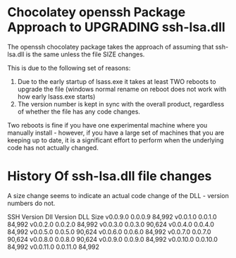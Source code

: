
# Chocolatey openssh Package Approach to **UPGRADING** ssh-lsa.dll

The openssh chocolatey package takes the approach of assuming that ssh-lsa.dll is the same unless the file SIZE changes.

This is due to the following set of reasons:
1. Due to the early startup of lsass.exe it takes at least TWO reboots to upgrade the file (windows normal rename on reboot does not work with how early lsass.exe starts)
2. The version number is kept in sync with the overall product, regardless of whether the file has any code changes.

Two reboots is fine if you have one experimental machine where you manually install - however, if you have a large set of machines that you are keeping up to date, it is a significant effort to perform when the underlying code has not actually changed.

# History Of ssh-lsa.dll file changes

A size change seems to indicate an actual code change of the DLL - version numbers do not.

   SSH Version     Dll Version     DLL Size
    v0.0.9.0        0.0.0.9         84,992
    v0.0.1.0        0.0.1.0         84,992
    v0.0.2.0        0.0.2.0         84,992
    v0.0.3.0        0.0.3.0         90,624
    v0.0.4.0        0.0.4.0         84,992
    v0.0.5.0        0.0.5.0         90,624
    v0.0.6.0        0.0.6.0         84,992
    v0.0.7.0        0.0.7.0         90,624
    v0.0.8.0        0.0.8.0         90,624
    v0.0.9.0        0.0.9.0         84,992
    v0.0.10.0       0.0.10.0        84,992
    v0.0.11.0       0.0.11.0        84,992
